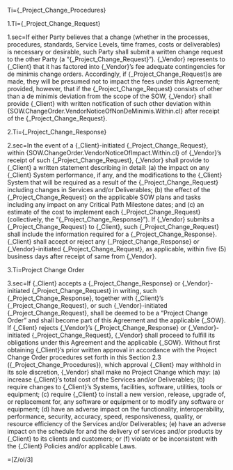 Ti={_Project_Change_Procedures}

1.Ti={_Project_Change_Request}

1.sec=If either Party believes that a change (whether in the processes, procedures, standards, Service Levels, time frames, costs or deliverables) is necessary or desirable, such Party shall submit a written change request to the other Party (a “{_Project_Change_Request}”). {_Vendor} represents to {_Client} that it has factored into {_Vendor}’s fee adequate contingencies for de minimis change orders. Accordingly, if {_Project_Change_Request}s are made, they will be presumed not to impact the fees under this Agreement; provided, however, that if the {_Project_Change_Request} consists of other than a de minimis deviation from the scope of the SOW, {_Vendor} shall provide {_Client} with written notification of such other deviation within {SOW.ChangeOrder.VendorNoticeOfNonDeMinimis.Within.cl} after receipt of the {_Project_Change_Request}.

2.Ti={_Project_Change_Response}

2.sec=In the event of a {_Client}-initiated {_Project_Change_Request}, within {SOW.ChangeOrder.VendorNoticeOfImpact.Within.cl} of {_Vendor}’s receipt of such {_Project_Change_Request}, {_Vendor} shall provide to {_Client} a written statement describing in detail: (a) the impact on any {_Client} System performance, if any, and the modifications to the {_Client} System that will be required as a result of the {_Project_Change_Request} including changes in Services and/or Deliverables; (b) the effect of the {_Project_Change_Request} on the applicable SOW plans and tasks including any impact on any Critical Path Milestone dates; and (c) an estimate of the cost to implement each {_Project_Change_Request} (collectively, the “{_Project_Change_Response}”). If {_Vendor} submits a {_Project_Change_Request} to {_Client}, such {_Project_Change_Request} shall include the information required for a {_Project_Change_Response}. {_Client} shall accept or reject any {_Project_Change_Response} or {_Vendor}-initiated {_Project_Change_Request}, as applicable, within five (5) business days after receipt of same from {_Vendor}.

3.Ti=Project Change Order

3.sec=If {_Client} accepts a {_Project_Change_Response} or {_Vendor}-initiated {_Project_Change_Request} in writing, such {_Project_Change_Response}, together with {_Client}’s {_Project_Change_Request}, or such {_Vendor}-initiated {_Project_Change_Request}, shall be deemed to be a “Project Change Order” and shall become part of this Agreement and the applicable {_SOW}. If {_Client} rejects {_Vendor}’s {_Project_Change_Response} or {_Vendor}-initiated {_Project_Change_Request}, {_Vendor} shall proceed to fulfill its obligations under this Agreement and the applicable {_SOW}. Without first obtaining {_Client}’s prior written approval in accordance with the Project Change Order procedures set forth in this Section 2.3 ({_Project_Change_Procedures}), which approval {_Client} may withhold in its sole discretion, {_Vendor} shall make no Project Change which may: (a) increase {_Client}’s total cost of the Services and/or Deliverables; (b) require changes to {_Client}’s Systems, facilities, software, utilities, tools or equipment; (c) require {_Client} to install a new version, release, upgrade of, or replacement for, any software or equipment or to modify any software or equipment; (d) have an adverse impact on the functionality, interoperability, performance, security, accuracy, speed, responsiveness, quality, or resource efficiency of the Services and/or Deliverables; (e) have an adverse impact on the schedule for and the delivery of services and/or products by {_Client} to its clients and customers; or (f) violate or be inconsistent with the {_Client} Policies and/or applicable Laws.

=[Z/ol/3]
